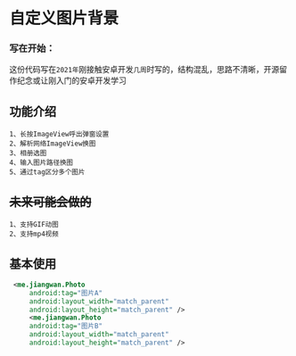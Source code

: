 # 自定义图片背景

### 写在开始：

这份代码写在`2021年`刚接触安卓开发`几周`时写的，结构混乱，思路不清晰，开源留作纪念或让刚入门的安卓开发学习

## 功能介绍

```
1、长按ImageView呼出弹窗设置
2、解析网络ImageView换图
3、相册选图
4、输入图片路径换图
5、通过tag区分多个图片
```

## ~~未来可能会做的~~

```
1、支持GIF动图
2、支持mp4视频
```

## 基本使用

```xml
 <me.jiangwan.Photo
     android:tag="图片A"
     android:layout_width="match_parent"
     android:layout_height="match_parent" />
     <me.jiangwan.Photo
     android:tag="图片B"
     android:layout_width="match_parent"
     android:layout_height="match_parent" />
```
